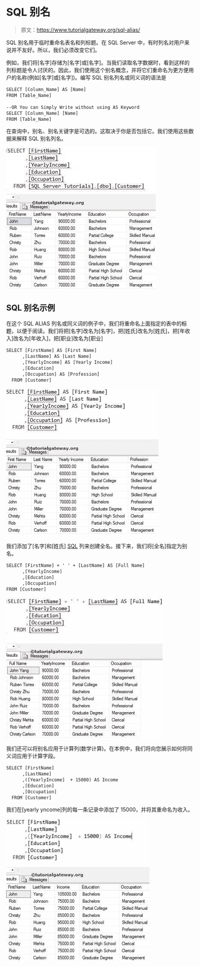 # SQL 别名

> 原文：<https://www.tutorialgateway.org/sql-alias/>

SQL 别名用于临时重命名表名和列标题。在 SQL Server 中，有时列名对用户来说并不友好。所以，我们必须改变它们。

例如，我们将[名字]存储为[名字]或[名字]。当我们读取名字数据时，看到这样的列标题是令人讨厌的。因此，我们使用这个别名概念，并将它们重命名为更方便用户的名称(例如[名字]或[名字])。编写 SQL 别名列名或同义词的语法是

```
SELECT [Column_Name] AS [Name]
FROM [Table_Name]

--OR You can Simply Write without using AS Keyword
SELECT [Column_Name] [Name]
FROM [Table_Name]
```

在查询中，别名、别名关键字是可选的。这取决于你是否包括它。我们使用这些数据来解释 SQL 别名列名。

![Alias names in sql](img/4eca5ba2927b7bbe087cd3907f054cea.png)

## SQL 别名示例

在这个 SQL ALIAS 列名或同义词的例子中，我们将重命名上面指定的表中的<font color="#000000">标题</font>，以便于阅读。我们将把[名字]改名为[名字]，把[姓氏]改名为[姓氏]，把[年收入]改名为[年收入]，把[职业]改名为[职业]

```
SELECT [FirstName] AS [First Name]
      ,[LastName] AS [Last Name]
      ,[YearlyIncome] AS [Yearly Income]
      ,[Education]
      ,[Occupation] AS [Profession]
  FROM [Customer]
```

![SQL ALIAS 1](img/828746fe2bb88152f9fc76d83cc4f0c5.png)

我们添加了[名字]和[姓氏] [SQL](https://www.tutorialgateway.org/sql/) 列来创建全名。接下来，我们将[全名]指定为别名。

```
SELECT [FirstName] + ' ' + [LastName] AS [Full Name]
      ,[YearlyIncome] 
      ,[Education]
      ,[Occupation] 
FROM [Customer]
```

![SQL ALIAS 2](img/92d6852381c2d1cecb39b9157a05b1bf.png)

我们还可以将别名应用于计算列(数学计算)。在本例中，我们将向您展示如何将同义词应用于计算字段。

```
SELECT [FirstName] 
      ,[LastName] 
      ,([YearlyIncome]  + 15000) AS Income
      ,[Education]
      ,[Occupation]
  FROM [Customer]
```

我们在[yearly yncome]列的每一条记录中添加了 15000，并将其重命名为收入。

![SQL ALIAS 3](img/8059dbb58e9ba1385938ee0f2366e18b.png)